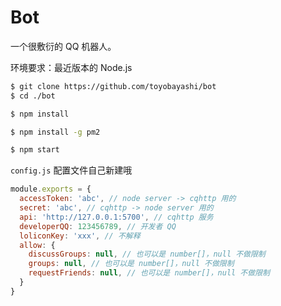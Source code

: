 # Bot

一个很敷衍的 QQ 机器人。

环境要求：最近版本的 Node.js

``` bash
$ git clone https://github.com/toyobayashi/bot
$ cd ./bot

$ npm install

$ npm install -g pm2

$ npm start
```

`config.js` 配置文件自己新建哦

``` js
module.exports = {
  accessToken: 'abc', // node server -> cqhttp 用的
  secret: 'abc', // cqhttp -> node server 用的
  api: 'http://127.0.0.1:5700', // cqhttp 服务
  developerQQ: 123456789, // 开发者 QQ
  loliconKey: 'xxx', // 不解释
  allow: {
    discussGroups: null, // 也可以是 number[]，null 不做限制
    groups: null, // 也可以是 number[]，null 不做限制
    requestFriends: null, // 也可以是 number[]，null 不做限制
  }
}
```
